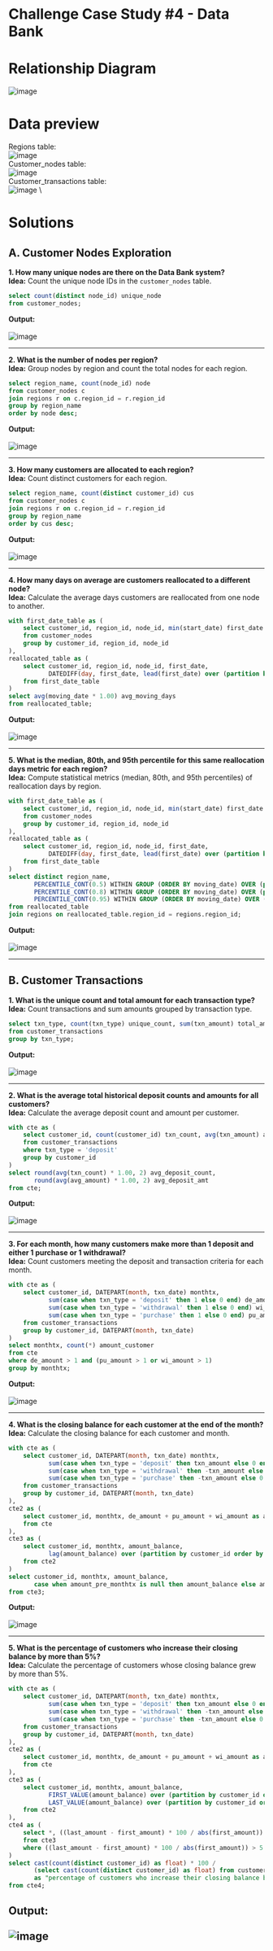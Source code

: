 # Challenge Case Study #4 - Data Bank

# **Relationship Diagram**
![image](https://github.com/user-attachments/assets/57062e59-24e1-47d1-af2b-58e51b78a431)



# **Data preview**
Regions table:
\
![image](https://github.com/user-attachments/assets/cbef8802-b7f1-42af-baff-cbe20ecf7475)
\
Customer_nodes table:
\
![image](https://github.com/user-attachments/assets/baa85a1a-c777-499b-ba31-8d4cd09fbd5f)
\
Customer_transactions table:
\
![image](https://github.com/user-attachments/assets/48514fed-390e-41a7-91f6-a813e10a3240)
\
# **Solutions**

## **A. Customer Nodes Exploration**

**1. How many unique nodes are there on the Data Bank system?**  
**Idea:** Count the unique node IDs in the `customer_nodes` table.  

```sql
select count(distinct node_id) unique_node 
from customer_nodes;
```

**Output:**  
\
![image](https://github.com/user-attachments/assets/30700dc2-bf11-41e0-bf01-c5984887bc18)

---

**2. What is the number of nodes per region?**  
**Idea:** Group nodes by region and count the total nodes for each region.  

```sql
select region_name, count(node_id) node 
from customer_nodes c
join regions r on c.region_id = r.region_id
group by region_name
order by node desc;
```

**Output:**  
\
![image](https://github.com/user-attachments/assets/5520de68-dbf6-46f8-9632-5f5cb08a7c55)

---

**3. How many customers are allocated to each region?**  
**Idea:** Count distinct customers for each region.  

```sql
select region_name, count(distinct customer_id) cus 
from customer_nodes c
join regions r on c.region_id = r.region_id
group by region_name
order by cus desc;
```

**Output:**  
\
![image](https://github.com/user-attachments/assets/cd3d4b83-f0d3-42fe-be18-c197b33d6338)

---

**4. How many days on average are customers reallocated to a different node?**  
**Idea:** Calculate the average days customers are reallocated from one node to another.  

```sql
with first_date_table as (
    select customer_id, region_id, node_id, min(start_date) first_date 
    from customer_nodes
    group by customer_id, region_id, node_id
),
reallocated_table as (
    select customer_id, region_id, node_id, first_date, 
           DATEDIFF(day, first_date, lead(first_date) over (partition by customer_id order by first_date)) as moving_date  
    from first_date_table
)
select avg(moving_date * 1.00) avg_moving_days  
from reallocated_table;
```

**Output:**  
\
![image](https://github.com/user-attachments/assets/f1b31a24-3f43-491b-b8ef-7269f5120985)


---

**5. What is the median, 80th, and 95th percentile for this same reallocation days metric for each region?**  
**Idea:** Compute statistical metrics (median, 80th, and 95th percentiles) of reallocation days by region.  

```sql
with first_date_table as (
    select customer_id, region_id, node_id, min(start_date) first_date 
    from customer_nodes
    group by customer_id, region_id, node_id
),
reallocated_table as (
    select customer_id, region_id, node_id, first_date, 
           DATEDIFF(day, first_date, lead(first_date) over (partition by customer_id order by first_date)) as moving_date  
    from first_date_table
)
select distinct region_name, 
       PERCENTILE_CONT(0.5) WITHIN GROUP (ORDER BY moving_date) OVER (partition by reallocated_table.region_id) as median,
       PERCENTILE_CONT(0.8) WITHIN GROUP (ORDER BY moving_date) OVER (partition by reallocated_table.region_id) as per_80th,
       PERCENTILE_CONT(0.95) WITHIN GROUP (ORDER BY moving_date) OVER (partition by reallocated_table.region_id) as per_95th
from reallocated_table
join regions on reallocated_table.region_id = regions.region_id;
```

**Output:**  
\
![image](https://github.com/user-attachments/assets/03cb6016-5038-4f5c-b36f-ff4a54df1023)


---

## **B. Customer Transactions**

**1. What is the unique count and total amount for each transaction type?**  
**Idea:** Count transactions and sum amounts grouped by transaction type.  

```sql
select txn_type, count(txn_type) unique_count, sum(txn_amount) total_amount
from customer_transactions
group by txn_type;
```

**Output:**  
\
![image](https://github.com/user-attachments/assets/125497a9-d73c-443b-ba1d-6fb60e405ca5)

---

**2. What is the average total historical deposit counts and amounts for all customers?**  
**Idea:** Calculate the average deposit count and amount per customer.  

```sql
with cte as (
    select customer_id, count(customer_id) txn_count, avg(txn_amount) avg_amount
    from customer_transactions
    where txn_type = 'deposit'
    group by customer_id
)
select round(avg(txn_count) * 1.00, 2) avg_deposit_count,
       round(avg(avg_amount) * 1.00, 2) avg_deposit_amt
from cte;
```

**Output:**  
\
![image](https://github.com/user-attachments/assets/941f2c1f-06a9-4138-8f50-ce8af37e91eb)

---

**3. For each month, how many customers make more than 1 deposit and either 1 purchase or 1 withdrawal?**  
**Idea:** Count customers meeting the deposit and transaction criteria for each month.  

```sql
with cte as (
    select customer_id, DATEPART(month, txn_date) monthtx,
           sum(case when txn_type = 'deposit' then 1 else 0 end) de_amount,
           sum(case when txn_type = 'withdrawal' then 1 else 0 end) wi_amount,
           sum(case when txn_type = 'purchase' then 1 else 0 end) pu_amount
    from customer_transactions
    group by customer_id, DATEPART(month, txn_date)
)
select monthtx, count(*) amount_customer  
from cte
where de_amount > 1 and (pu_amount > 1 or wi_amount > 1)
group by monthtx;
```

**Output:**  
\
![image](https://github.com/user-attachments/assets/cc8d080a-bcdd-425f-aa41-5129afb8ea2d)

---

**4. What is the closing balance for each customer at the end of the month?**  
**Idea:** Calculate the closing balance for each customer and month.  

```sql
with cte as (
    select customer_id, DATEPART(month, txn_date) monthtx,
           sum(case when txn_type = 'deposit' then txn_amount else 0 end) de_amount,
           sum(case when txn_type = 'withdrawal' then -txn_amount else 0 end) wi_amount,
           sum(case when txn_type = 'purchase' then -txn_amount else 0 end) pu_amount
    from customer_transactions
    group by customer_id, DATEPART(month, txn_date)
),
cte2 as (
    select customer_id, monthtx, de_amount + pu_amount + wi_amount as amount_balance  
    from cte
),
cte3 as (
    select customer_id, monthtx, amount_balance, 
           lag(amount_balance) over (partition by customer_id order by customer_id) amount_pre_monthtx 
    from cte2
)
select customer_id, monthtx, amount_balance,
       case when amount_pre_monthtx is null then amount_balance else amount_balance - amount_pre_monthtx end as closing_balance
from cte3;
```

**Output:**  
\
![image](https://github.com/user-attachments/assets/14037f5c-ab3a-468d-a5df-46d6e90e1aaf)

---

**5. What is the percentage of customers who increase their closing balance by more than 5%?**  
**Idea:** Calculate the percentage of customers whose closing balance grew by more than 5%.  

```sql
with cte as (
    select customer_id, DATEPART(month, txn_date) monthtx,
           sum(case when txn_type = 'deposit' then txn_amount else 0 end) de_amount,
           sum(case when txn_type = 'withdrawal' then -txn_amount else 0 end) wi_amount,
           sum(case when txn_type = 'purchase' then -txn_amount else 0 end) pu_amount
    from customer_transactions
    group by customer_id, DATEPART(month, txn_date)
),
cte2 as (
    select customer_id, monthtx, de_amount + pu_amount + wi_amount as amount_balance  
    from cte
),
cte3 as (
    select customer_id, monthtx, amount_balance, 
           FIRST_VALUE(amount_balance) over (partition by customer_id order by customer_id) first_amount,
           LAST_VALUE(amount_balance) over (partition by customer_id order by customer_id) last_amount
    from cte2
),
cte4 as (
    select *, ((last_amount - first_amount) * 100 / abs(first_amount)) grow_rate 
    from cte3
    where ((last_amount - first_amount) * 100 / abs(first_amount)) > 5 and last_amount > first_amount
)
select cast(count(distinct customer_id) as float) * 100 / 
       (select cast(count(distinct customer_id) as float) from customer_transactions) 
       as "percentage of customers who increase their closing balance by more than 5%"  
from cte4;
```

**Output:**  
\
![image](https://github.com/user-attachments/assets/4f268ca9-fc58-4cc5-8195-1479e8a76986)
--- 
